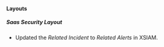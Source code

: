 
#### Layouts
##### Saas Security Layout
- Updated the *Related Incident* to *Related Alerts* in XSIAM.
